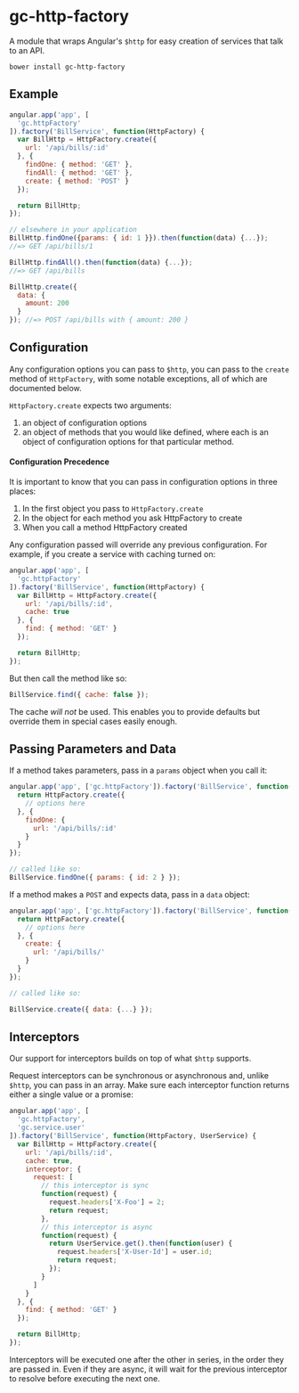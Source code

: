 # gc-http-factory

A module that wraps Angular's `$http` for easy creation of services that talk to an API.

```
bower install gc-http-factory
```

## Example

```js
angular.app('app', [
  'gc.httpFactory'
]).factory('BillService', function(HttpFactory) {
  var BillHttp = HttpFactory.create({
    url: '/api/bills/:id'
  }, {
    findOne: { method: 'GET' },
    findAll: { method: 'GET' },
    create: { method: 'POST' }
  });

  return BillHttp;
});

// elsewhere in your application
BillHttp.findOne({params: { id: 1 }}).then(function(data) {...});
//=> GET /api/bills/1

BillHttp.findAll().then(function(data) {...});
//=> GET /api/bills

BillHttp.create({
  data: {
    amount: 200
  }
}); //=> POST /api/bills with { amount: 200 }
```

## Configuration

Any configuration options you can pass to `$http`, you can pass to the `create` method of `HttpFactory`, with some notable exceptions, all of which are documented below.

`HttpFactory.create` expects two arguments:

1. an object of configuration options
2. an object of methods that you would like defined, where each is an object of configuration options for that particular method.


#### Configuration Precedence

It is important to know that you can pass in configuration options in three places:

1. In the first object you pass to `HttpFactory.create`
2. In the object for each method you ask HttpFactory to create
3. When you call a method HttpFactory created

Any configuration passed will override any previous configuration. For example, if you create a service with caching turned on:

```js
angular.app('app', [
  'gc.httpFactory'
]).factory('BillService', function(HttpFactory) {
  var BillHttp = HttpFactory.create({
    url: '/api/bills/:id',
    cache: true
  }, {
    find: { method: 'GET' }
  });

  return BillHttp;
});
```

But then call the method like so:

```js
BillService.find({ cache: false });
```

The cache _will not_ be used. This enables you to provide defaults but override them in special cases easily enough.

## Passing Parameters and Data

If a method takes parameters, pass in a `params` object when you call it:

```js
angular.app('app', ['gc.httpFactory']).factory('BillService', function(HttpFactory) {
  return HttpFactory.create({
    // options here
  }, {
    findOne: {
      url: '/api/bills/:id'
    }
  }
});

// called like so:
BillService.findOne({ params: { id: 2 } });
```

If a method makes a `POST` and expects data, pass in a `data` object:

```js
angular.app('app', ['gc.httpFactory']).factory('BillService', function(HttpFactory) {
  return HttpFactory.create({
    // options here
  }, {
    create: {
      url: '/api/bills/'
    }
  }
});

// called like so:

BillService.create({ data: {...} });
```

## Interceptors

Our support for interceptors builds on top of what `$http` supports.

Request interceptors can be synchronous or asynchronous and, unlike `$http`, you can pass in an array. Make sure each interceptor function returns either a single value or a promise:

```js
angular.app('app', [
  'gc.httpFactory',
  'gc.service.user'
]).factory('BillService', function(HttpFactory, UserService) {
  var BillHttp = HttpFactory.create({
    url: '/api/bills/:id',
    cache: true,
    interceptor: {
      request: [
        // this interceptor is sync
        function(request) {
          request.headers['X-Foo'] = 2;
          return request;
        },
        // this interceptor is async
        function(request) {
          return UserService.get().then(function(user) {
            request.headers['X-User-Id'] = user.id;
            return request;
          });
        }
      ]
    }
  }, {
    find: { method: 'GET' }
  });

  return BillHttp;
});
```

Interceptors will be executed one after the other in series, in the order they are passed in. Even if they are async, it will wait for the previous interceptor to resolve before executing the next one.
